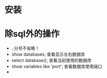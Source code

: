 # 安装


# 除sql外的操作
- `;`分号不省略！
- show databases;     查看显示左右数据库
- select database();  查看当前使用的数据库
- show variables  like 'port';  查看数据库使用端口
-
